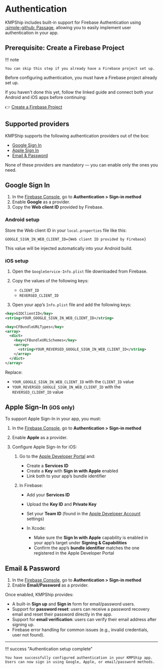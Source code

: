 # Authentication

KMPShip includes built-in support for Firebase Authentication using [:simple-github: Passage](https://github.com/Tweener/passage/), allowing you to easily implement user authentication in your app.

## Prerequisite: Create a Firebase Project

!!! note

    You can skip this step if you already have a Firebase project set up. 

Before configuring authentication, you must have a Firebase project already set up.

If you haven't done this yet, follow the linked guide and connect both your Android and iOS apps before continuing:

👉 [Create a Firebase Project](../tutorials/create-firebase-project.md)

## Supported providers

KMPShip supports the following authentication providers out of the box:

- [Google Sign In](#google-sign-in)
- [Apple Sign In](#apple-sign-in-ios-only)
- [Email & Password](#email-password)

None of these providers are mandatory — you can enable only the ones you need.

## Google Sign In

1. In the [Firebase Console](https://console.firebase.google.com/), go to **Authentication > Sign-in method**
2. Enable **Google** as a provider.
3. Copy the **Web client ID** provided by Firebase.

### Android setup

Store the Web client ID in your `local.properties` file like this:

```properties
GOOGLE_SIGN_IN_WEB_CLIENT_ID={Web client ID provided by Firebase}
```

This value will be injected automatically into your Android build.

### iOS setup

1. Open the `GoogleService-Info.plist` file downloaded from Firebase.
2. Copy the values of the following keys:
     - `CLIENT_ID`
     - `REVERSED_CLIENT_ID`

3. Open your app’s `Info.plist` file and add the following keys:

```xml
<key>GIDClientID</key>
<string>YOUR_GOOGLE_SIGN_IN_WEB_CLIENT_ID</string>

<key>CFBundleURLTypes</key>
<array>
  <dict>
    <key>CFBundleURLSchemes</key>
    <array>
      <string>YOUR_REVERSED_GOOGLE_SIGN_IN_WEB_CLIENT_ID</string>
    </array>
  </dict>
</array>
```

Replace:

- `YOUR_GOOGLE_SIGN_IN_WEB_CLIENT_ID` with the `CLIENT_ID` value
- `YOUR_REVERSED_GOOGLE_SIGN_IN_WEB_CLIENT_ID` with the `REVERSED_CLIENT_ID` value

## Apple Sign-In <small>(iOS only)</small>

To support Apple Sign-In in your app, you must:

1. In the [Firebase Console](https://console.firebase.google.com/), go to **Authentication > Sign-in method**
2. Enable **Apple** as a provider.
3. Configure Apple Sign-In for iOS:

     1. Go to the [Apple Developer Portal](https://developer.apple.com/account/resources/identifiers/list) and:
          - Create a **Services ID**
          - Create a **Key** with **Sign in with Apple** enabled
          - Link both to your app’s bundle identifier

     2. In Firebase:
          - Add your **Services ID**
          - Upload the **Key ID** and **Private Key**
          - Set your **Team ID** (found in the [Apple Developer Account](https://developer.apple.com/account) settings)

          - In Xcode:
            - Make sure the **Sign In with Apple** capability is enabled in your app’s target under **Signing & Capabilities**
            - Confirm the app’s **bundle identifier** matches the one registered in the Apple Developer Portal

## Email & Password

1. In the [Firebase Console](https://console.firebase.google.com/), go to **Authentication > Sign-in method**
2. Enable **Email/Password** as a provider.

Once enabled, KMPShip provides:

- A built-in **Sign up** and **Sign in** form for email/password users.
- Support for **password reset**: users can receive a password recovery email and reset their password directly in the app.
- Support for **email verification**: users can verify their email address after signing up.
- Firebase error handling for common issues (e.g., invalid credentials, user not found).

---

!!! success "Authentication setup complete"

    You have successfully configured authentication in your KMPShip app. Users can now sign in using Google, Apple, or email/password methods.
